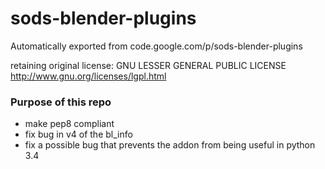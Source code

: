 # sods-blender-plugins
Automatically exported from code.google.com/p/sods-blender-plugins

retaining original license: GNU LESSER GENERAL PUBLIC LICENSE
http://www.gnu.org/licenses/lgpl.html

### Purpose of this repo

- make pep8 compliant
- fix bug in v4 of the bl_info
- fix a possible bug that prevents the addon from being useful in python 3.4
